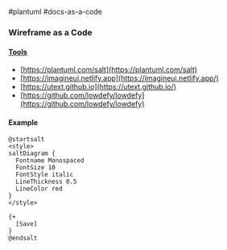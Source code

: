 #plantuml #docs-as-a-code

### Wireframe as a Code
#### [Tools](https://github.com/mermaid-js/mermaid/issues/1184)

* [https://plantuml.com/salt](https://plantuml.com/salt)
* [https://imagineui.netlify.app](https://imagineui.netlify.app/)
* [https://utext.github.io](https://utext.github.io/)
* [https://github.com/lowdefy/lowdefy](https://github.com/lowdefy/lowdefy)

#### Example

```plantuml
@startsalt
<style>
saltDiagram {
  Fontname Monospaced
  FontSize 10
  FontStyle italic
  LineThickness 0.5
  LineColor red
}
</style>

{+
  [Save]
}
@endsalt
```
